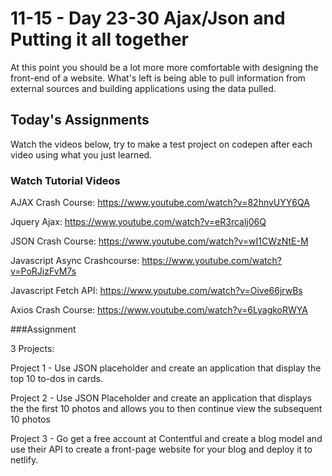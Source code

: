 # 11-15 - Day 23-30 Ajax/Json and Putting it all together

At this point you should be a lot more more comfortable with designing the front-end of a website. What's left is being able to pull information from external sources and building applications using the data pulled.

## Today's Assignments

Watch the videos below, try to make a test project on codepen after each video using what you just learned.

### Watch Tutorial Videos

AJAX Crash Course: https://www.youtube.com/watch?v=82hnvUYY6QA

Jquery Ajax: https://www.youtube.com/watch?v=eR3rcalj06Q

JSON Crash Course: https://www.youtube.com/watch?v=wI1CWzNtE-M

Javascript Async Crashcourse: https://www.youtube.com/watch?v=PoRJizFvM7s

Javascript Fetch API: https://www.youtube.com/watch?v=Oive66jrwBs

Axios Crash Course: https://www.youtube.com/watch?v=6LyagkoRWYA

###Assignment

3 Projects:

Project 1 - Use JSON placeholder and create an application that display the top 10 to-dos in cards.

Project 2 - Use JSON Placeholder and create an application that displays the the first 10 photos and allows you to then continue view the subsequent 10 photos

Project 3 - Go get a free account at Contentful and create a blog model and use their API to create a front-page website for your blog and deploy it to netlify.
